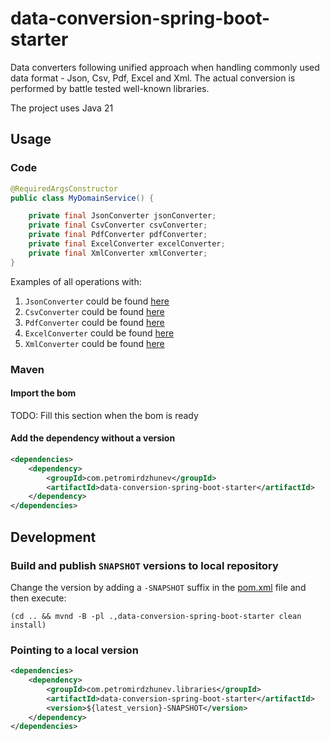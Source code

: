 # data-conversion-spring-boot-starter

Data converters following unified approach when handling commonly used data format - Json, Csv, Pdf, Excel and Xml. 
The actual conversion is performed by battle tested well-known libraries.  

The project uses Java 21

## Usage
### Code

```java
@RequiredArgsConstructor
public class MyDomainService() {

	private final JsonConverter jsonConverter;
	private final CsvConverter csvConverter;
	private final PdfConverter pdfConverter;
	private final ExcelConverter excelConverter;
	private final XmlConverter xmlConverter;
}
```
Examples of all operations with:
1. `JsonConverter` could be found [here](./src/test/java/com/petromirdzhunev/spring/boot/conversion/json/JsonConverterTest.java)
2. `CsvConverter` could be found [here](./src/test/java/com/petromirdzhunev/spring/boot/conversion/json/CsvConverterTest.java)
3. `PdfConverter` could be found [here](./src/test/java/com/petromirdzhunev/spring/boot/conversion/json/PdfConverterTest.java)
4. `ExcelConverter` could be found [here](./src/test/java/com/petromirdzhunev/spring/boot/conversion/json/ExcelConverterTest.java)
5. `XmlConverter` could be found [here](./src/test/java/com/petromirdzhunev/spring/boot/conversion/json/XmlConverterTest.java)

### Maven
#### Import the bom
TODO: Fill this section when the bom is ready

#### Add the dependency without a version
```xml
<dependencies>
    <dependency>
        <groupId>com.petromirdzhunev</groupId>
        <artifactId>data-conversion-spring-boot-starter</artifactId>
    </dependency>
</dependencies>
```

## Development

### Build and publish `SNAPSHOT` versions to local repository
Change the version by adding a `-SNAPSHOT` suffix in the [pom.xml](pom.xml) file and then execute:
```shell
(cd .. && mvnd -B -pl .,data-conversion-spring-boot-starter clean install)
```

### Pointing to a local version
```xml
<dependencies>
    <dependency>
        <groupId>com.petromirdzhunev.libraries</groupId>
        <artifactId>data-conversion-spring-boot-starter</artifactId>
        <version>${latest_version}-SNAPSHOT</version>
    </dependency>
</dependencies>
```
